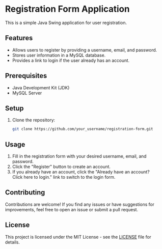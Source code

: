# Registration Form Application

This is a simple Java Swing application for user registration.

## Features

- Allows users to register by providing a username, email, and password.
- Stores user information in a MySQL database.
- Provides a link to login if the user already has an account.

## Prerequisites

- Java Development Kit (JDK)
- MySQL Server

## Setup

1. Clone the repository:

   ```bash
   git clone https://github.com/your_username/registration-form.git
   
## Usage

1. Fill in the registration form with your desired username, email, and password.
2. Click the "Register" button to create an account.
3. If you already have an account, click the "Already have an account? Click here to login." link to switch to the login form.

## Contributing

Contributions are welcome! If you find any issues or have suggestions for improvements, feel free to open an issue or submit a pull request.

## License

This project is licensed under the MIT License - see the [LICENSE](LICENSE) file for details.


